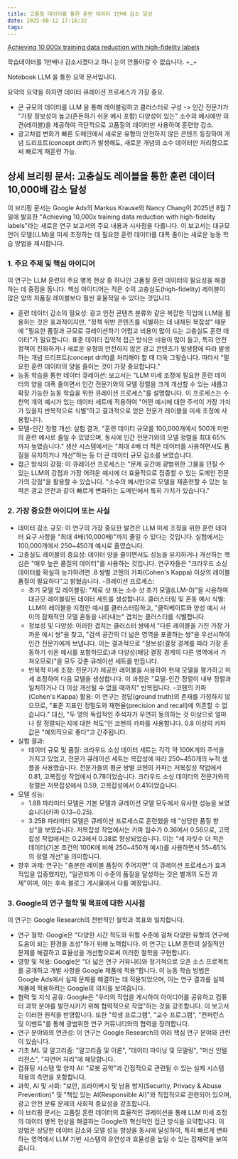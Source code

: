 ```yaml
---
title: 고품질 데이터를 통한 훈련 데이터 1만배 감소 달성
date: 2025-08-12 17:16:32
tags:
---
```


[Achieving 10,000x training data reduction with high-fidelity labels](https://research.google/blog/achieving-10000x-training-data-reduction-with-high-fidelity-labels/?utm_source=chatgpt.com)

학습데이터를 1만배나 감소시켰다고 하니 눈이 안돌아갈 수 없습니다. +_+  

Notebook LLM 을 통한 요약 문서입니다.

요약의 요약을 하자면 데이터 큐레이션 프로세스가 가장 중요. 

- 큰 규모의 데이터를 LLM 을 통해 레이블링하고 클러스터로 구성 -> 인간 전문가가 "가장 정보성이 높고(혼돈하기 쉬운 예시 포함) 다양성이 있는" 소수의 예시에만 의견(레이블)을 제공하여 극단적으로 고품질의 데이터만 사용하여 훈련양 감소.  
- 광고처럼 변화가 빠른 도메인에서 새로운 유형의 안전하지 않은 콘텐츠 등장하여 개념 드리프트(concept drift)가 발생해도, 새로운 개념의 소수 데이터만 처리함으로써 빠르게 재훈련 가능.


## 상세 브리핑 문서: 고충실도 레이블을 통한 훈련 데이터 10,000배 감소 달성

이 브리핑 문서는 Google Ads의 Markus Krause와 Nancy Chang이 2025년 8월 7일에 발표한 "Achieving 10,000x training data reduction with high-fidelity labels"라는 새로운 연구 보고서의 주요 내용과 시사점을 다룹니다. 이 보고서는 대규모 언어 모델(LLM)을 미세 조정하는 데 필요한 훈련 데이터를 대폭 줄이는 새로운 능동 학습 방법을 제시합니다.

### 1. 주요 주제 및 핵심 아이디어

이 연구는 LLM 훈련의 주요 병목 현상 중 하나인 고품질 훈련 데이터의 필요성을 해결하는 데 중점을 둡니다. 핵심 아이디어는 적은 수의 고충실도(high-fidelity) 레이블이 많은 양의 저품질 레이블보다 훨씬 효율적일 수 있다는 것입니다.

  - 훈련 데이터 감소의 필요성: 광고 안전 콘텐츠 분류와 같은 복잡한 작업에 LLM을 활용하는 것은 효과적이지만, "정책 위반 콘텐츠를 식별하는 데 내재된 복잡성" 때문에 "필요한 품질과 규모로 큐레이션하기 어렵고 비용이 많이 드는 고충실도 훈련 데이터"가 필요합니다. 표준 데이터 집약적 접근 방식은 비용이 많이 들고, 특히 안전 정책이 진화하거나 새로운 유형의 안전하지 않은 광고 콘텐츠가 발생함에 따라 발생하는 개념 드리프트(concept drift)를 처리해야 할 때 더욱 그렇습니다. 따라서 "필요한 훈련 데이터의 양을 줄이는 것이 가장 중요합니다."
  - 능동 학습을 통한 데이터 큐레이션: 보고서는 "LLM 미세 조정에 필요한 훈련 데이터의 양을 대폭 줄이면서 인간 전문가와의 모델 정렬을 크게 개선할 수 있는 새롭고 확장 가능한 능동 학습을 위한 큐레이션 프로세스"를 설명합니다. 이 프로세스는 수천억 개의 예시가 있는 데이터 세트에 적용하여 "어떤 예시에 대한 주석이 가장 가치가 있을지 반복적으로 식별"하고 결과적으로 얻은 전문가 레이블을 미세 조정에 사용합니다.
  - 모델-인간 정렬 개선: 실험 결과, "훈련 데이터 규모를 100,000개에서 500개 미만의 훈련 예시로 줄일 수 있었으며, 동시에 인간 전문가와의 모델 정렬을 최대 65%까지 높였습니다." 생산 시스템에서는 "최대 4배 더 적은 데이터를 사용하면서도 품질을 유지하거나 개선"하는 등 더 큰 데이터 규모 감소를 보였습니다.
  - 접근 방식의 강점: 이 큐레이션 프로세스는 "문제 공간에 광범위한 그물을 던질 수 있는 LLM의 강점과 가장 어려운 예시에 더 효율적으로 집중할 수 있는 도메인 전문가의 강점"을 활용할 수 있습니다. "소수의 예시만으로 모델을 재훈련할 수 있는 능력은 광고 안전과 같이 빠르게 변화하는 도메인에서 특히 가치가 있습니다."

### 2. 가장 중요한 아이디어 또는 사실

  - 데이터 감소 규모: 이 연구의 가장 중요한 발견은 LLM 미세 조정을 위한 훈련 데이터 요구 사항을 "최대 4배(10,000배)"까지 줄일 수 있다는 것입니다. 실험에서는 100,000개에서 250~450개 예시로 줄였습니다.
  - 고충실도 레이블의 중요성: 데이터 양을 줄이면서도 성능을 유지하거나 개선하는 핵심은 "매우 높은 품질의 데이터"를 사용하는 것입니다. 연구자들은 "크라우드 소싱 데이터를 확실히 능가하려면 .8 쌍별 코헨의 카파(Cohen's Kappa) 이상의 레이블 품질이 필요하다"고 밝혔습니다.
  -큐레이션 프로세스:
    - 초기 모델 및 레이블링: "제로 샷 또는 소수 샷 초기 모델(LLM-0)"을 사용하여 대규모 레이블링된 데이터 세트를 생성합니다.
클러스터링 및 혼동 예시 식별: LLM이 레이블을 지정한 예시를 클러스터링하고, "클릭베이트와 양성 예시 사이의 잠재적인 모델 혼동을 나타내는" 겹치는 클러스터를 식별합니다.
    - 정보성 및 다양성: 이러한 겹치는 클러스터 쌍에서 "다른 레이블을 가진 가장 가까운 예시 쌍"을 찾고, "검색 공간의 더 넓은 영역을 포괄하는 쌍"을 우선시하여 인간 전문가에게 보냅니다. 이는 결과적으로 "정보성(결정 경계를 따라 가장 혼동하기 쉬운 예시를 포함하므로)과 다양성(해당 결정 경계의 다른 영역에서 가져오므로)"을 모두 갖춘 큐레이션 세트를 만듭니다.
    - 반복적 미세 조정: 전문가가 제공한 레이블을 사용하여 현재 모델을 평가하고 미세 조정하여 다음 모델을 생성합니다. 이 과정은 "모델-인간 정렬이 내부 정렬과 일치하거나 더 이상 개선될 수 없을 때까지" 반복됩니다.
  -코헨의 카파(Cohen's Kappa) 활용: 이 연구는 정답(ground truth)의 존재를 가정하지 않으므로, "표준 지표인 정밀도와 재현율(precision and recall)에 의존할 수 없습니다." 대신, "두 명의 독립적인 주석자가 우연히 동의하는 것 이상으로 얼마나 잘 정렬되는지에 대한 척도"인 코헨의 카파를 사용합니다. 0.8 이상의 카파 값은 "예외적으로 좋다"고 간주됩니다.
  - 실험 결과:
    - 데이터 규모 및 품질: 크라우드 소싱 데이터 세트는 각각 약 100K개의 주석을 가지고 있었고, 전문가 큐레이션 세트는 복잡성에 따라 250~450개의 누적 샘플을 사용했습니다. 전문가들의 평균 쌍별 코헨의 카파는 저복잡성 작업에서 0.81, 고복잡성 작업에서 0.78이었습니다. 크라우드 소싱 데이터의 전문가와의 정렬은 저복잡성에서 0.59, 고복잡성에서 0.41이었습니다.
  - 모델 성능:
    - 1.8B 파라미터 모델은 기본 모델과 큐레이션 모델 모두에서 유사한 성능을 보였습니다(카파 0.13~0.25).
    - 3.25B 파라미터 모델은 큐레이션 프로세스로 훈련했을 때 "상당한 품질 향상"을 보였습니다. 저복잡성 작업에서는 카파 점수가 0.36에서 0.56으로, 고복잡성 작업에서는 0.23에서 0.38로 향상되었습니다. 이는 "세 자릿수 더 적은 데이터(기본 조건의 100K에 비해 250~450개 예시)를 사용하면서 55~65%의 정렬 개선"을 의미합니다.
  - 향후 과제: 연구는 "충분한 레이블 품질이 주어지면" 이 큐레이션 프로세스가 효과적임을 입증했지만, "일관되게 이 수준의 품질을 달성하는 것은 별개의 도전 과제"이며, 이는 후속 블로그 게시물에서 다룰 예정입니다.

### 3. Google의 연구 철학 및 목표에 대한 시사점
이 연구는 Google Research의 전반적인 철학과 목표와 일치합니다.

  - 연구 철학: Google은 "다양한 시간 척도와 위험 수준에 걸쳐 다양한 유형의 연구에 도움이 되는 환경을 조성"하기 위해 노력합니다. 이 연구는 LLM 훈련의 실질적인 문제를 해결하고 효율성을 개선함으로써 이러한 철학을 구현합니다.
  - 영향 및 적용: Google은 "더 넓은 연구 커뮤니티와 정기적으로 오픈 소스 프로젝트를 공개하고 개발 사항을 Google 제품에 적용"합니다. 이 능동 학습 방법은 Google Ads에서 실제 문제를 해결하는 데 적용되었으며, 이는 연구 결과를 실제 제품에 적용하려는 Google의 의지를 보여줍니다.
  - 협력 및 지식 공유: Google은 "우리의 작업을 게시하여 아이디어를 공유하고 컴퓨터 과학 분야를 발전시키기 위해 협력적으로 작업"하는 것을 강조합니다. 이 보고서는 이러한 원칙을 반영합니다. 또한 "학생 프로그램", "교수 프로그램", "컨퍼런스 및 이벤트"를 통해 광범위한 연구 커뮤니티와의 협력을 장려합니다.
  - 연구 분야와의 연관성: 이 연구는 Google Research의 여러 핵심 연구 분야와 관련이 있습니다.
  - 기초 ML 및 알고리즘: "알고리즘 및 이론", "데이터 마이닝 및 모델링", "머신 인텔리전스", "자연어 처리"에 해당합니다.
  - 컴퓨팅 시스템 및 양자 AI: "로봇 공학"과 간접적으로 관련될 수 있는 실제 시스템 적용의 측면을 포함합니다.
  - 과학, AI 및 사회: "보안, 프라이버시 및 남용 방지(Security, Privacy & Abuse Prevention)" 및 "책임 있는 AI(Responsible AI)"와 직접적으로 관련되어 있으며, 광고 안전 분류 문제의 사회적 중요성을 강조합니다.
  - 이 브리핑 문서는 고품질 훈련 데이터의 효율적인 큐레이션을 통해 LLM 미세 조정의 데이터 병목 현상을 해결하는 Google의 혁신적인 접근 방식을 요약합니다. 이 방법은 상당한 데이터 감소와 모델 성능 향상을 동시에 달성하여, 특히 빠르게 변화하는 영역에서 LLM 기반 시스템의 유연성과 효율성을 높일 수 있는 잠재력을 보여줍니다.

